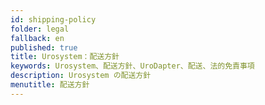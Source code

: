 ```yaml
---
id: shipping-policy
folder: legal
fallback: en
published: true
title: Urosystem：配送方針
keywords: Urosystem、配送方針、UroDapter、配送、法的免責事項
description: Urosystem の配送方針
menutitle: 配送方針
---
```

